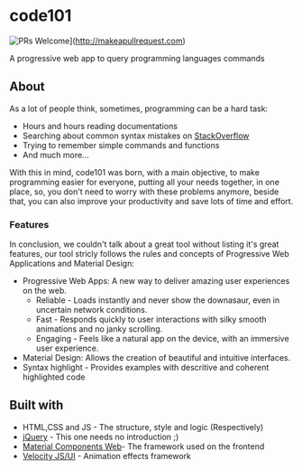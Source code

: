# code101

![PRs Welcome](https://img.shields.io/badge/PRs-welcome-brightgreen.svg?style=flat-square)](http://makeapullrequest.com)

A progressive web app to query programming languages commands

## About

As a lot of people think, sometimes, programming can be a hard task:

* Hours and hours reading documentations
* Searching about common syntax mistakes on [StackOverflow](https://stackoverflow.com)
* Trying to remember simple commands and functions
* And much more...

With this in mind, code101 was born, with a main objective, to make programming easier for everyone, putting all your needs together, in one place, so, you don't need to worry with these problems anymore, beside that, you can also improve your productivity and save lots of time and effort.

### Features

In conclusion, we couldn't talk about a great tool without listing it's great features, our tool stricly follows the rules and concepts of Progressive Web Applications and Material Design:

* Progressive Web Apps: A new way to deliver amazing user experiences on the web.
	* Reliable - Loads instantly and never show the downasaur, even in uncertain network conditions.
	* Fast - Responds quickly to user interactions with silky smooth animations and no janky scrolling.
	* Engaging - Feels like a natural app on the device, with an immersive user experience.
* Material Design: Allows the creation of beautiful and intuitive interfaces.
* Syntax highlight - Provides examples with descritive and coherent highlighted code

## Built with

* HTML,CSS and JS - The structure, style and logic (Respectively)
* [jQuery](http://jquery.com) - This one needs no introduction ;)
* [Material Components Web](https://github.com/material-components/material-components-web)- The framework used on the frontend
* [Velocity JS/UI](https://github.com/julianshapiro/velocity) - Animation effects framework
